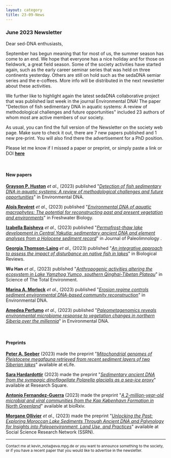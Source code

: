 ```yaml
---
layout: category
title: 23-09-News
---
```


<div class="section">
<h3 class="section-title underline">June 2023 Newsletter</h3>
</div>

<p>Dear sed-DNA enthusiasts,</p>
<div class="intro">
<p>September has begun meaning that for most of us, the summer season has come to an end. We hope that everyone has a nice holiday and for those on fieldwork, a great field season. Some of the society activities have started again, such as the early career seminar series that was held on three continents yesterday. Others are still on hold such as the sedaDNA semiar series and the e-coffees. More info will be distributed in the next newsletter about these activities.</p> 

<p>We further like to highlight again the latest sedaDNA collaborative project that was published last week in the journal Environmental DNA! The paper "Detection of fish sedimentary DNA in aquatic systems: A review of methodological challenges and future opportunities" included 23 authors of whom most are active members of our society.</p>

<p>As usual, you can find the full version of the Newsletter on the society web page. Make sure to check it out, there are 7 new papers published and 1 new pre-print. You will also find there the advertisement for a PhD position.</p>

<p>Please let me know if I missed a paper or preprint, or simply paste a link or DOI <a href="https://docs.google.com/forms/d/1-8Wct-4bm0t0U4gApA92XDzlRM1B1WgIJdi-ihtWEcI/prefill" target="_blank"><b>here</b></a>
</p>


<br>
<div class="intro">
<h4 class="section-title underline">New papers</h4>

<p><a href="https://www.researchgate.net/profile/Grayson-Huston" target="_blank"><b>Grayson P. Huston</b></a> <i> et al.,</i> (2023) published "<a href="10.1002/edn3.467" target="_blank"><u><i>Detection of fish sedimentary DNA in aquatic systems: A review of methodological challenges and future opportunities</i></u></a>" in Environmental DNA.</p>

<p><a href="https://www.researchgate.net/profile/Alois-Reveret" target="_blank"><b>Aloïs Revéret</b></a> <i> et al.,</i> (2023) published "<a href="https://doi.org/10.1111/fwb.14158" target="_blank"><u><i>Environmental DNA of aquatic macrophytes: The potential for reconstructing past and present vegetation and environments</i></u></a>" in Freshwater Biology.</p>

<p><a href="https://www.researchgate.net/profile/Izabella-Baisheva" target="_blank"><b>Izabella Baisheva</b></a> <i> et al.,</i> (2023) published "<a href="https://doi.org/10.1007/s10933-023-00285-w" target="_blank"><u><i>Permafrost-thaw lake development in Central Yakutia: sedimentary ancient DNA and element analyses from a Holocene sediment record</i></u></a>" in Journal of Paleolimnology .</p>

<p><a href="https://www.researchgate.net/profile/Georgia-Thomson-Laing" target="_blank"><b>Georgia Thomson-Laing</b></a> <i> et al.,</i> (2023) published "<a href="https://doi.org/10.1111/brv.13013" target="_blank"><u><i>An integrative approach to assess the impact of disturbance on native fish in lakes</i></u></a>" in Biological Reviews.</p>

<p><b>Wu Han</b> <i> et al.,</i> (2023) published "<a href="https://doi.org/10.1016/j.scitotenv.2023.166715" target="_blank"><u><i>Anthropogenic activities altering the ecosystem in Lake Yamzhog Yumco, southern Qinghai-Tibetan Plateau</i></u></a>" in Science of The Total Environment.</p>

<p><a href="https://www.researchgate.net/profile/Marina_Morlock" target="_blank"><b>Marina A. Morlock</b></a> <i> et al.,</i> (2023) published "<a href="https://doi.org/10.1002/edn3.458" target="_blank"><u><i>Erosion regime controls sediment environmental DNA-based community reconstruction</i></u></a>" in Environmental DNA.</p>

<p><a href="https://www.researchgate.net/profile/Amedea-Perfumo" target="_blank"><b>Amedea Perfumo</b></a> <i> et al.,</i> (2023) published "<a href="https://doi.org/10.1002/edn3.446" target="_blank"><u><i>Paleometagenomics reveals environmental microbiome
response to vegetation changes in northern Siberia over the millennia</i></u></a>" in Environmental DNA.</p>



<br>

<div class="intro">
<h4 class="section-title underline">Preprints</h4>

<p><a href="https://www.researchgate.net/profile/Peter-Seeber" target="_blank"><b> Peter A. Seeber</b></a> (2023) made the preprint "<a href="https://doi.org/10.7554/eLife.89992.1" target="_blank"><u><i>Mitochondrial genomes of Pleistocene megafauna retrieved from recent sediment layers of two Siberian lakes</i></u></a>" available at eLife.</p>

<p><a href="https://www.researchgate.net/profile/Sara-Hardardottir" target="_blank"><b> Sara Hardardottir</b></a> (2023) made the preprint "<a href="https://doi.org/10.21203/rs.3.rs-3132549/v1" target="_blank"><u><i>Sedimentary ancient DNA from the sympagic dinoflagellate Polarella glacialis as a sea-ice proxy</i></u></a>" available at Research Square.</p>

<p><a href="https://scholar.google.com/citations?user=wA7Hrk8AAAAJ&hl=en&oi=sra" target="_blank"><b> Antonio Fernandez-Guerra</b></a> (2023) made the preprint "<a href="doi: https://doi.org/10.1101/2023.06.10.544454" target="_blank"><u><i>A 2-million-year-old microbial and viral communities from the Kap København Formation in North Greenland</i></u></a>" available at bioRxiv.</p>

<p><a href="https://www.researchgate.net/profile/Morgane-Ollivier-3" target="_blank"><b>Morgane Ollivier</b></a> <i> et al.,</i> (2023) made the preprint "<a href="http://dx.doi.org/10.2139/ssrn.4534181" target="_blank"><u><i>Unlocking the Past:  Exploring Moroccan Lake Sediments Through Ancient DNA and Palynology for Insights into Paleoenvironment, Land Use, and Practices</i></u></a>" available at Social Science Research Network (SSRN).</p>


<hr />
<p><small>Contact me at kevin_nota@eva.mpg.de or you want to announce something to the society, or if you have a recent paper that you would like to advertise in the newsletter.</small></p>
